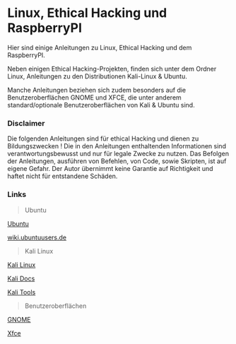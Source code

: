 # Linux, Ethical Hacking und RaspberryPI

Hier sind einige Anleitungen zu Linux, Ethical Hacking und dem RaspberryPI.

Neben einigen Ethical Hacking-Projekten, finden sich unter dem Ordner Linux, Anleitungen zu den Distributionen Kali-Linux & Ubuntu.

Manche Anleitungen beziehen sich zudem besonders auf die Benutzeroberflächen GNOME und XFCE, die unter anderem standard/optionale Benutzeroberflächen von Kali & Ubuntu sind.


### Disclaimer
Die folgenden Anleitungen sind für ethical Hacking und dienen zu Bildungszwecken !
Die in den Anleitungen enthaltenden Informationen sind verantwortungsbewusst und nur für legale Zwecke zu nutzen.
Das Befolgen der Anleitungen, ausführen von Befehlen, von Code, sowie Skripten, ist auf eigene Gefahr.
Der Autor übernimmt keine Garantie auf Richtigkeit und haftet nicht für entstandene Schäden.


### Links
> Ubuntu

[Ubuntu](https://ubuntu.com/)

[wiki.ubuntuusers.de](https://wiki.ubuntuusers.de/Startseite/)



> Kali Linux

[Kali Linux](https://www.kali.org/)

[Kali Docs](https://www.kali.org/docs/)

[Kali Tools](https://www.kali.org/tools/)



> Benutzeroberflächen

[GNOME](https://www.gnome.org/)

[Xfce](https://www.xfce.org/)
